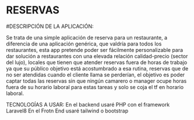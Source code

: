 # RESERVAS

#DESCRIPCIÓN DE LA APLICACIÓN:

Se trata de una simple aplicación de reserva para un restaurante, a diferencia de una aplicación genérica, que valdría para todos los restaurantes, esta app pretende poder ser fácilmente personalizable para dar solución a restaurantes con una elevada relación calidad-precio (sector del lujo), locales que tienen que atender reservas fuera de horas de trabajo ya que su público objetivo está acostumbrado a esa rutina, reservas que de no ser atendidas cuando el cliente llama se perderían, el objetivo es poder captar todas las reservas sin que ningún camarero o manager ocupe horas fuera de su horario laboral para estas tareas y solo se coja el tf en horario laboral.


TECNOLOGÍAS A USAR:
En el backend usaré PHP con el framework Laravel8
En el Frotn End usaré tailwind o bootstrap

